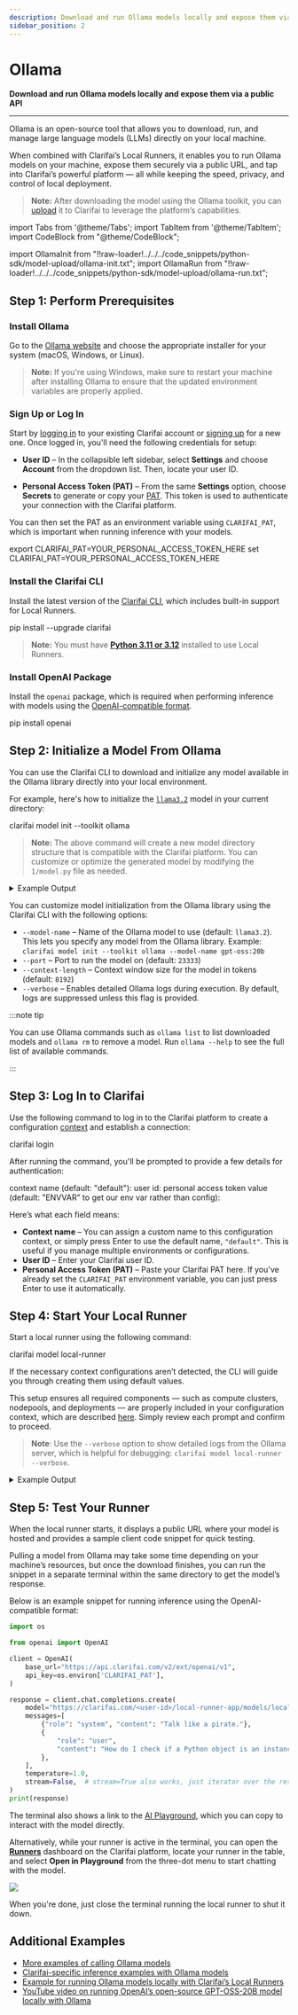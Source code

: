 ```yaml
---
description: Download and run Ollama models locally and expose them via a public API
sidebar_position: 2
---
```


# Ollama 

**Download and run Ollama models locally and expose them via a public API**
<hr />

Ollama is an open-source tool that allows you to download, run, and manage large language models (LLMs) directly on your local machine. 

When combined with Clarifai’s Local Runners, it enables you to run Ollama models on your machine, expose them securely via a public URL, and tap into Clarifai’s powerful platform — all while keeping the speed, privacy, and control of local deployment.

> **Note:** After downloading the model using the Ollama toolkit, you can [upload](https://docs.clarifai.com/compute/upload/#step-4-upload-the-model-to-clarifai) it to Clarifai to leverage the platform’s capabilities.

import Tabs from '@theme/Tabs';
import TabItem from '@theme/TabItem';
import CodeBlock from "@theme/CodeBlock";

import OllamaInit from "!!raw-loader!../../../code_snippets/python-sdk/model-upload/ollama-init.txt";
import OllamaRun from "!!raw-loader!../../../code_snippets/python-sdk/model-upload/ollama-run.txt";

## Step 1: Perform Prerequisites

### Install Ollama

Go to the [Ollama website](https://ollama.com/download) and choose the appropriate installer for your system (macOS, Windows, or Linux).

> **Note:** If you're using Windows, make sure to restart your machine after installing Ollama to ensure that the updated environment variables are properly applied.

### Sign Up or Log In

Start by [logging in](https://clarifai.com/login) to your existing Clarifai account or [signing up](https://clarifai.com/signup) for a new one. Once logged in, you'll need the following credentials for setup:

- **User ID** – In the collapsible left sidebar, select **Settings** and choose **Account** from the dropdown list. Then, locate your user ID.

- **Personal Access Token (PAT)** – From the same **Settings** option, choose **Secrets** to generate or copy your [PAT](https://docs.clarifai.com/control/authentication/pat). This token is used to authenticate your connection with the Clarifai platform.

You can then set the PAT as an environment variable using `CLARIFAI_PAT`, which is important when running inference with your models. 

<Tabs groupId="code">
<TabItem value="bash" label="Unix-Like Systems">
    <CodeBlock className="language-bash">export CLARIFAI_PAT=YOUR_PERSONAL_ACCESS_TOKEN_HERE</CodeBlock>
</TabItem>
<TabItem value="bash2" label="Windows">
    <CodeBlock className="language-bash">set CLARIFAI_PAT=YOUR_PERSONAL_ACCESS_TOKEN_HERE</CodeBlock>
</TabItem>
</Tabs>

### Install the Clarifai CLI

Install the latest version of the [Clarifai CLI](https://docs.clarifai.com/sdk/cli), which includes built-in support for Local Runners.

<Tabs groupId="code">
<TabItem value="bash" label="Bash">
    <CodeBlock className="language-bash">pip install --upgrade clarifai</CodeBlock>
</TabItem>
</Tabs>

> **Note:** You must have **[Python 3.11 or 3.12](https://docs.clarifai.com/resources/api-overview/python-sdk#python-requirements)**  installed to use Local Runners.

### Install OpenAI Package

Install the `openai` package, which is required when performing inference with models using the [OpenAI-compatible format](https://docs.clarifai.com/compute/inference/#predict-with-openai-compatible-format). 

<Tabs groupId="code">
<TabItem value="bash" label="Python">
    <CodeBlock className="language-bash"> pip install openai </CodeBlock>
</TabItem>
</Tabs>

## Step 2: Initialize a Model From Ollama

You can use the Clarifai CLI to download and initialize any model available in the Ollama library directly into your local environment.

For example, here's how to initialize the [`llama3.2`](https://ollama.com/library/llama3.2) model in your current directory:

<Tabs groupId="code">
<TabItem value="bash" label="CLI">
    <CodeBlock className="language-bash">clarifai model init --toolkit ollama</CodeBlock>
</TabItem>
</Tabs>

> **Note:** The above command will create a new model directory structure that is compatible with the Clarifai platform. You can customize or optimize the generated model by modifying the `1/model.py` file as needed.

<details>
  <summary>Example Output</summary>
    <CodeBlock className="language-text">{OllamaInit}</CodeBlock>
</details>

You can customize model initialization from the Ollama library using the Clarifai CLI with the following options:

- `--model-name` – Name of the Ollama model to use (default: `llama3.2`). This lets you specify any model from the Ollama library. Example: `clarifai model init --toolkit ollama --model-name gpt-oss:20b`
- `--port` – Port to run the model on (default: `23333`)
- `--context-length` – Context window size for the model in tokens (default: `8192`)
- `--verbose` – Enables detailed Ollama logs during execution. By default, logs are suppressed unless this flag is provided.


:::note tip

You can use Ollama commands such as `ollama list` to list downloaded models and `ollama rm` to remove a model. Run `ollama --help` to see the full list of available commands.

:::

## Step 3: Log In to Clarifai

Use the following command to log in to the Clarifai platform to create a configuration [context](README.mdx#step-2-create-a-context-optional) and establish a connection:

<Tabs groupId="code">
<TabItem value="bash" label="CLI">
    <CodeBlock className="language-bash">clarifai login</CodeBlock>
</TabItem>
</Tabs>

After running the command, you'll be prompted to provide a few details for authentication:

<Tabs groupId="code">
<TabItem value="bash" label="CLI">

<CodeBlock className="language-bash"> 
context name (default: "default"): 
user id:
personal access token value (default: "ENVVAR" to get our env var rather than config):
</CodeBlock>
</TabItem>
</Tabs>

Here’s what each field means:

* **Context name** – You can assign a custom name to this configuration context, or simply press Enter to use the default name, `"default"`. This is useful if you manage multiple environments or configurations.
* **User ID** – Enter your Clarifai user ID.
* **Personal Access Token (PAT)** – Paste your Clarifai PAT here. If you've already set the `CLARIFAI_PAT` environment variable, you can just press Enter to use it automatically.

## Step 4: Start Your Local Runner

Start a local runner using the following command:

<Tabs groupId="code">
<TabItem value="bash" label="CLI">
    <CodeBlock className="language-bash">clarifai model local-runner</CodeBlock>
</TabItem>
</Tabs>

If the necessary context configurations aren’t detected, the CLI will guide you through creating them using default values.

This setup ensures all required components — such as compute clusters, nodepools, and deployments — are properly included in your configuration context, which are described [here](README.mdx#step-2-create-a-context-optional). Simply review each prompt and confirm to proceed.

> **Note**: Use the `--verbose` option to show detailed logs from the Ollama server, which is helpful for debugging: `clarifai model local-runner --verbose`.

<details>
  <summary>Example Output</summary>
    <CodeBlock className="language-text">{OllamaRun}</CodeBlock>
</details>

## Step 5: Test Your Runner

When the local runner starts, it displays a public URL where your model is hosted and provides a sample client code snippet for quick testing. 

Pulling a model from Ollama may take some time depending on your machine’s resources, but once the download finishes, you can run the snippet in a separate terminal within the same directory to get the model’s response.

Below is an example snippet for running inference using the OpenAI-compatible format:

<Tabs groupId="code">
<TabItem value="python" label="Python">

```python
import os

from openai import OpenAI

client = OpenAI(
    base_url="https://api.clarifai.com/v2/ext/openai/v1",
    api_key=os.environ['CLARIFAI_PAT'],
)

response = client.chat.completions.create(
    model="https://clarifai.com/<user-id>/local-runner-app/models/local-runner-model",
    messages=[
        {"role": "system", "content": "Talk like a pirate."},
        {
            "role": "user",
            "content": "How do I check if a Python object is an instance of a class?",
        },
    ],
    temperature=1.0,
    stream=False,  # stream=True also works, just iterator over the response
)
print(response)
```
</TabItem>
</Tabs>

The terminal also shows a link to the [AI Playground](https://docs.clarifai.com/getting-started/quickstart-playground), which you can copy to interact with the model directly.

Alternatively, while your runner is active in the terminal, you can open the **[Runners](https://clarifai.com/compute/runners)** dashboard on the Clarifai platform, locate your runner in the table, and select **Open in Playground** from the three-dot menu to start chatting with the model.

![](/img/others/runners-dashboard-ollama.png)

When you're done, just close the terminal running the local runner to shut it down.

## Additional Examples

*  [More examples of calling Ollama models](https://github.com/ollama/ollama-python/tree/main/examples)
*  [Clarifai-specific inference examples with Ollama models](https://docs.clarifai.com/compute/inference/clarifai/api)
* [Example for running Ollama models locally with Clarifai’s Local Runners](https://github.com/Clarifai/runners-examples/tree/main/local-runners/ollama-model-upload)
* [YouTube video on running OpenAI’s open-source GPT-OSS-20B model locally with Ollama](https://www.youtube.com/watch?v=TfS2p8LZYBE)
